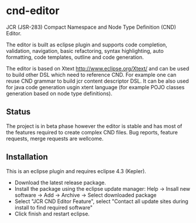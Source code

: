 cnd-editor
==========

JCR (JSR-283) Compact Namespace and Node Type Definition (CND) Editor.

The editor is built as eclipse plugin and supports code completion, validation, navigation, basic refactoring, syntax highlighting, 
auto formatting, code templates, outline and code generation. 

The editor is based on Xtext http://www.eclipse.org/Xtext/ and can be used to build other DSL which need to reference CND.
For example one can reuse CND grammar to build jcr content descriptor DSL. It can be also used for java code generation usgin xtent 
language (for example POJO classes generation based on node type definitions).


Status
--
The project is in beta phase however the editor is stable and has most of the features required to create complex CND files. 
Bug reports, feature requests, merge requests are wellcome.

Installation
--
This is an eclipse plugin and requires eclipse 4.3 (Kepler). 

* Download the latest release package.
* Install the package using the eclipse update manager: Help -> Insall new software -> Add -> Archive -> Select downloaded package
* Select "JCR CND Editor Feature", select "Contact all update sites during install to find required software" 
* Click finish and restart eclipse.

